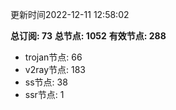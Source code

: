 更新时间2022-12-11 12:58:02

**总订阅: 73**
**总节点: 1052**
**有效节点: 288**
- trojan节点: 66
- v2ray节点: 183
- ss节点: 38
- ssr节点: 1
